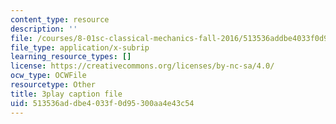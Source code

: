 ```yaml
---
content_type: resource
description: ''
file: /courses/8-01sc-classical-mechanics-fall-2016/513536addbe4033f0d95300aa4e43c54_89SjJv30kGU.srt
file_type: application/x-subrip
learning_resource_types: []
license: https://creativecommons.org/licenses/by-nc-sa/4.0/
ocw_type: OCWFile
resourcetype: Other
title: 3play caption file
uid: 513536ad-dbe4-033f-0d95-300aa4e43c54
---
```

